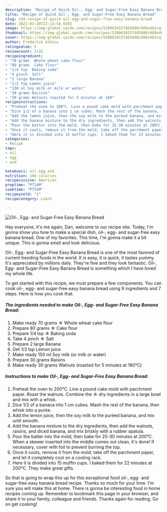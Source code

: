 ```yaml
---
description: "Recipe of Quick Oil-, Egg- and Sugar-Free Easy Banana Bread"
title: "Recipe of Quick Oil-, Egg- and Sugar-Free Easy Banana Bread"
slug: 434-recipe-of-quick-oil-egg-and-sugar-free-easy-banana-bread
date: 2021-03-28T22:13:54.650Z
image: https://img-global.cpcdn.com/recipes/5200634157465600/680x482cq70/oil-egg-and-sugar-free-easy-banana-bread-recipe-main-photo.jpg
thumbnail: https://img-global.cpcdn.com/recipes/5200634157465600/680x482cq70/oil-egg-and-sugar-free-easy-banana-bread-recipe-main-photo.jpg
cover: https://img-global.cpcdn.com/recipes/5200634157465600/680x482cq70/oil-egg-and-sugar-free-easy-banana-bread-recipe-main-photo.jpg
author: Frederick Atkins
ratingvalue: 5
reviewcount: 2132
recipeingredient:
- "70 grams  Whole wheat cake flour"
- "80 grams  Cake flour"
- "1/4 tsp  Baking soda"
- "4 pinch  Salt"
- "2 large Banana"
- "1/2 tsp Lemon juice"
- "150 ml Soy milk or milk or water"
- "30 grams Raisins"
- "30 grams Walnuts roasted for 5 minutes at 180"
recipeinstructions:
- "Preheat the oven to 200℃. Line a pound cake mold with parchment paper. Roast the walnuts. Combine the ☆ dry ingredients in a large bowl and mix with a whisk."
- "Dice 1/2 of a banana into 1 cm cubes. Mash the rest of the banana, then whisk into a purée."
- "Add the lemon juice, then the soy milk to the puréed banana, and mix until smooth."
- "Add the banana mixture to the dry ingredients, then add the walnuts, raisins, and diced banana, and mix briskly with a rubber spatula."
- "Pour the batter into the mold, then bake for 25-30 minutes at 200℃. When a skewer inserted into the middle comes out clean, it&#39;s done! If necessary, cover with foil to prevent burning the top."
- "Once it cools, remove it from the mold, take off the parchment paper, and let it completely cool on a cooling rack."
- "Here it is divided into 15 muffin cups. I baked them for 22 minutes at 200℃. They make great gifts."
categories:
- Recipe
tags:
- oil
- egg
- and

katakunci: oil egg and 
nutrition: 104 calories
recipecuisine: American
preptime: "PT14M"
cooktime: "PT55M"
recipeyield: "1"
recipecategory: Lunch

---
```



![Oil-, Egg- and Sugar-Free Easy Banana Bread](https://img-global.cpcdn.com/recipes/5200634157465600/680x482cq70/oil-egg-and-sugar-free-easy-banana-bread-recipe-main-photo.jpg)

Hey everyone, it's me again, Dan, welcome to our recipe site. Today, I'm gonna show you how to make a special dish, oil-, egg- and sugar-free easy banana bread. One of my favorites. This time, I'm gonna make it a bit unique. This is gonna smell and look delicious.



Oil-, Egg- and Sugar-Free Easy Banana Bread is one of the most favored of current trending foods in the world. It is easy, it is quick, it tastes yummy. It's appreciated by millions daily. They're fine and they look fantastic. Oil-, Egg- and Sugar-Free Easy Banana Bread is something which I have loved my whole life.


To get started with this recipe, we must prepare a few components. You can cook oil-, egg- and sugar-free easy banana bread using 9 ingredients and 7 steps. Here is how you cook that.

<!--inarticleads1-->

##### The ingredients needed to make Oil-, Egg- and Sugar-Free Easy Banana Bread:

1. Make ready 70 grams ☆ Whole wheat cake flour
1. Prepare 80 grams ☆ Cake flour
1. Prepare 1/4 tsp ☆ Baking soda
1. Take 4 pinch ☆ Salt
1. Prepare 2 large Banana
1. Get 1/2 tsp Lemon juice
1. Make ready 150 ml Soy milk (or milk or water)
1. Prepare 30 grams Raisins
1. Make ready 30 grams Walnuts (roasted for 5 minutes at 180℃)




<!--inarticleads2-->

##### Instructions to make Oil-, Egg- and Sugar-Free Easy Banana Bread:

1. Preheat the oven to 200℃. Line a pound cake mold with parchment paper. Roast the walnuts. Combine the ☆ dry ingredients in a large bowl and mix with a whisk.
1. Dice 1/2 of a banana into 1 cm cubes. Mash the rest of the banana, then whisk into a purée.
1. Add the lemon juice, then the soy milk to the puréed banana, and mix until smooth.
1. Add the banana mixture to the dry ingredients, then add the walnuts, raisins, and diced banana, and mix briskly with a rubber spatula.
1. Pour the batter into the mold, then bake for 25-30 minutes at 200℃. When a skewer inserted into the middle comes out clean, it&#39;s done! If necessary, cover with foil to prevent burning the top.
1. Once it cools, remove it from the mold, take off the parchment paper, and let it completely cool on a cooling rack.
1. Here it is divided into 15 muffin cups. I baked them for 22 minutes at 200℃. They make great gifts.




So that is going to wrap this up for this exceptional food oil-, egg- and sugar-free easy banana bread recipe. Thanks so much for your time. I'm sure you will make this at home. There is gonna be interesting food in home recipes coming up. Remember to bookmark this page in your browser, and share it to your family, colleague and friends. Thanks again for reading. Go on get cooking!
